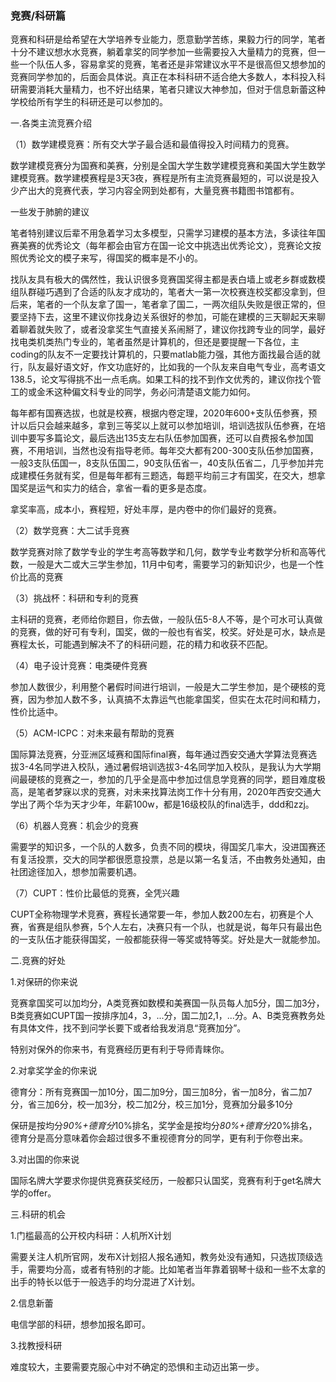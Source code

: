 ### 竞赛/科研篇

竞赛和科研是给希望在大学培养专业能力，愿意勤学苦练，果毅力行的同学，笔者十分不建议想水水竞赛，躺着拿奖的同学参加一些需要投入大量精力的竞赛，但一些一个队伍人多，容易拿奖的竞赛，笔者还是非常建议水平不是很高但又想参加的竞赛同学参加的，后面会具体说。真正在本科科研不适合绝大多数人，本科投入科研需要消耗大量精力，也不好出结果，笔者只建议大神参加，但对于信息新蕾这种学校给所有学生的科研还是可以参加的。

一.各类主流竞赛介绍

（1）数学建模竞赛：所有交大学子最合适和最值得投入时间精力的竞赛。

数学建模竞赛分为国赛和美赛，分别是全国大学生数学建模竞赛和美国大学生数学建模竞赛。数学建模赛程是3天3夜，赛程是所有主流竞赛最短的，可以说是投入少产出大的竞赛代表，学习内容全网到处都有，大量竞赛书籍图书馆都有。



一些发于肺腑的建议

笔者特别建议后辈不用急着学习太多模型，只需学习建模的基本方法，多读往年国赛美赛的优秀论文（每年都会由官方在国一论文中挑选出优秀论文），竞赛论文按照优秀论文的模子来写，得国奖的概率是不小的。



找队友具有极大的偶然性，我认识很多竞赛国奖得主都是表白墙上或老乡群或数模组队群碰巧遇到了合适的队友才成功的，笔者大一第一次校赛连校奖都没拿到，但后来，笔者的一个队友拿了国一，笔者拿了国二，一两次组队失败是很正常的，但要坚持下去，这里不建议你找身边关系很好的参加，可能在建模的三天聊起天来聊着聊着就失败了，或者没拿奖生气直接关系闹掰了，建议你找跨专业的同学，最好找电类机类热门专业的，笔者虽然是计算机的，但还是要提醒一下各位，主coding的队友不一定要找计算机的，只要matlab能力强，其他方面找最合适的就行，队友最好语文好，作文功底好的，比如我的一个队友来自电气专业，高考语文138.5，论文写得挑不出一点毛病。如果工科的找不到作文优秀的，建议你找个管工的或金禾这种偏文科专业的同学，务必问清楚语文能力如何。



每年都有国赛选拔，也就是校赛，根据内卷定理，2020年600+支队伍参赛，预计以后只会越来越多，拿到三等奖以上就可以参加培训，培训选拔队伍参赛，在培训中要写多篇论文，最后选出135支左右队伍参加国赛，还可以自费报名参加国赛，不用培训，当然也没有指导老师。每年交大都有200-300支队伍参加国赛，一般3支队伍国一，8支队伍国二，90支队伍省一，40支队伍省二，几乎参加并完成建模任务就有奖，但是每年都有三题选，每题平均前三才有国奖，在交大，想拿国奖是运气和实力的结合，拿省一看的更多是态度。



拿奖率高，成本小，赛程短，好处丰厚，是内卷中的你们最好的竞赛。



（2）数学竞赛：大二试手竞赛

数学竞赛对除了数学专业的学生考高等数学和几何，数学专业考数学分析和高等代数，一般是大二或大三学生参加，11月中旬考，需要学习的新知识少，也是一个性价比高的竞赛



（3）挑战杯：科研和专利的竞赛

主科研的竞赛，老师给你题目，你去做，一般队伍5-8人不等，是个可水可认真做的竞赛，做的好可有专利，国奖，做的一般也有省奖，校奖。好处是可水，缺点是赛程太长，可能遇到解决不了的科研问题，花的精力和收获不匹配。



（4）电子设计竞赛：电类硬件竞赛

参加人数很少，利用整个暑假时间进行培训，一般是大二学生参加，是个硬核的竞赛，因为参加人数不多，认真搞不太靠运气也能拿国奖，但实在太花时间和精力，性价比适中。



（5）ACM-ICPC：对未来最有帮助的竞赛

国际算法竞赛，分亚洲区域赛和国际final赛，每年通过西安交通大学算法竞赛选拔3-4名同学进入校队，通过暑假培训选拔3-4名同学加入校队，是我认为大学期间最硬核的竞赛之一，参加的几乎全是高中参加过信息学竞赛的同学，题目难度极高，是笔者梦寐以求的竞赛，对未来找算法岗工作十分有用，2020年西安交通大学出了两个华为天才少年，年薪100w，都是16级校队的final选手，ddd和zzj。



（6）机器人竞赛：机会少的竞赛

需要学的知识多，一个队的人数多，负责不同的模块，得国奖几率大，没进国赛还有复活投票，交大的同学都很愿意投票，总是以第一名复活，不由教务处通知，由社团途径加入，想参加需要机遇。



（7）CUPT：性价比最低的竞赛，全凭兴趣

CUPT全称物理学术竞赛，赛程长通常要一年，参加人数200左右，初赛是个人赛，省赛是组队参赛，5个人左右，决赛只有一个队，也就是说，每年只有最出色的一支队伍才能获得国奖，一般都能获得一等奖或特等奖。好处是大一就能参加。



二.竞赛的好处

1.对保研的你来说

竞赛拿国奖可以加均分，A类竞赛如数模和美赛国一队员每人加5分，国二加3分，B类竞赛如CUPT国一按排序加4，3，...分，国二加2,1，...分。A、B类竞赛教务处有具体文件，找不到问学长要下或者给我发消息“竞赛加分”。

特别对保外的你来书，有竞赛经历更有利于导师青睐你。



2.对拿奖学金的你来说

德育分：所有竞赛国一加10分，国二加9分，国三加8分，省一加8分，省二加7分，省三加6分，校一加3分，校二加2分，校三加1分，竞赛加分最多10分

保研是按均分*90%+德育分*10%排名，奖学金是按均分*80%+德育分*20%排名，德育分是高分意味着你会超过很多不重视德育分的同学，更有利于你卷出来。



3.对出国的你来说

国际名牌大学要求你提供竞赛获奖经历，一般都只认国奖，竞赛有利于get名牌大学的offer。



三.科研的机会

1.门槛最高的公开校内科研：人机所X计划

需要关注人机所官网，发布X计划招人报名通知，教务处没有通知，只选拔顶级选手，需要均分高，或者有特别的才能。比如笔者当年靠着钢琴十级和一些不太拿的出手的特长以低于一般选手的均分混进了X计划。



2.信息新蕾

电信学部的科研，想参加报名即可。



3.找教授科研

难度较大，主要需要克服心中对不确定的恐惧和主动迈出第一步。